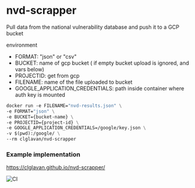 # nvd-scrapper
Pull data from the national vulnerability database and push it to a GCP bucket

environment
- FORMAT: "json" or "csv"
- BUCKET: name of gcp bucket ( if empty bucket upload is ignored, and vars below)
- PROJECTID: get from gcp
- FILENAME: name of the file uploaded to bucket
- GOOGLE_APPLICATION_CREDENTIALS: path inside container where auth key is mounted

```dockerfile
docker run -e FILENAME="nvd-results.json" \
-e FORMAT="json" \
-e BUCKET={bucket-name} \
-e PROJECTID={project-id} \
-e GOOGLE_APPLICATION_CREDENTIALS=/google/key.json \
-v $(pwd):/google/ \
--rm clglavan/nvd-scrapper
```

### Example implementation
https://clglavan.github.io/nvd-scrapper/

![CI](https://github.com/clglavan/vulns-ossp/workflows/CI/badge.svg)